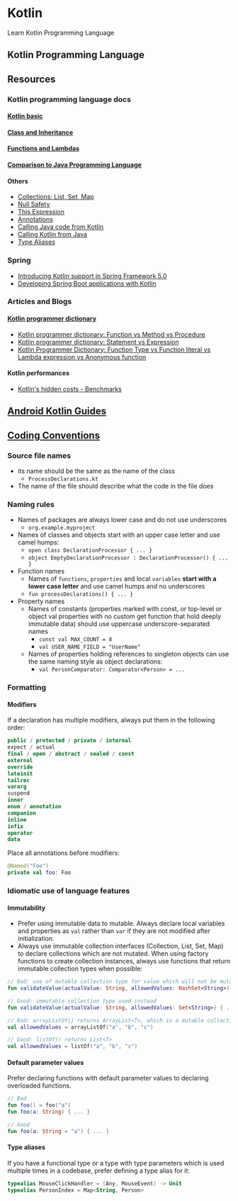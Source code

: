 # Kotlin
Learn Kotlin Programming Language

## Kotlin Programming Language

## Resources

### Kotlin programming language docs
#### [Kotlin basic](https://kotlinlang.org/docs/reference/basic-types.html)
#### [Class and Inheritance](https://kotlinlang.org/docs/reference/classes.html)
#### [Functions and Lambdas](https://kotlinlang.org/docs/reference/functions.html)
#### [Comparison to Java Programming Language](https://kotlinlang.org/docs/reference/comparison-to-java.html)
#### Others
- [Collections: List, Set, Map](https://kotlinlang.org/docs/reference/collections.html)
- [Null Safety](https://kotlinlang.org/docs/reference/null-safety.html)
- [This Expression](https://kotlinlang.org/docs/reference/this-expressions.html)
- [Annotations](https://kotlinlang.org/docs/reference/annotations.html)
- [Calling Java code from Kotlin](https://kotlinlang.org/docs/reference/java-interop.html)
- [Calling Kotlin from Java](https://kotlinlang.org/docs/reference/java-to-kotlin-interop.html)
- [Type Aliases](https://kotlinlang.org/docs/reference/type-aliases.html)

### Spring
- [Introducing Kotlin support in Spring Framework 5.0](https://spring.io/blog/2017/01/04/introducing-kotlin-support-in-spring-framework-5-0)
- [Developing Spring Boot applications with Kotlin](https://spring.io/blog/2016/02/15/developing-spring-boot-applications-with-kotlin)

### Articles and Blogs

#### [Kotlin programmer dictionary](https://blog.kotlin-academy.com/kotlin-programmer-dictionary-2cb67fff1fe2)
- [Kotlin programmer dictionary: Function vs Method vs Procedure](https://blog.kotlin-academy.com/kotlin-programmer-dictionary-function-vs-method-vs-procedure-c0216642ee87)
- [Kotlin programmer dictionary: Statement vs Expression](https://blog.kotlin-academy.com/kotlin-programmer-dictionary-statement-vs-expression-e6743ba1aaa0)
- [Kotlin Programmer Dictionary: Function Type vs Function literal vs Lambda expression vs Anonymous function](https://blog.kotlin-academy.com/kotlin-programmer-dictionary-function-type-vs-function-literal-vs-lambda-expression-vs-anonymous-edc97e8873e)

#### Kotlin performances
- [Kotlin's hidden costs - Benchmarks](https://sites.google.com/a/athaydes.com/renato-athaydes/posts/kotlinshiddencosts-benchmarks)

## [Android Kotlin Guides](https://android.github.io/kotlin-guides/style.html)
## [Coding Conventions](https://kotlinlang.org/docs/reference/coding-conventions.html)

### Source file names
- its name should be the same as the name of the class
	- `ProcessDeclarations.kt`
- The name of the file should describe what the code in the file does

### Naming rules
- Names of packages are always lower case and do not use underscores 	
	- `org.example.myproject`
- Names of classes and objects start with an upper case letter and use camel humps:
	- `open class DeclarationProcessor { ... }`
	- `object EmptyDeclarationProcessor : DeclarationProcessor() { ... }`
- Function names
	- Names of `functions`, `properties` and local `variables` **start with a lower case letter** and use camel humps and no underscores
	- `fun processDeclarations() { ... }`
- Property names
	- Names of constants (properties marked with const, or top-level or object val properties with no custom get function that hold deeply immutable data) should use uppercase underscore-separated names
		- `const val MAX_COUNT = 8`
		- `val USER_NAME_FIELD = "UserName"`
	- Names of properties holding references to singleton objects can use the same naming style as object declarations:
		- `val PersonComparator: Comparator<Person> = ...`

### Formatting
#### Modifiers 
If a declaration has multiple modifiers, always put them in the following order:

```kotlin
public / protected / private / internal
expect / actual
final / open / abstract / sealed / const
external
override
lateinit
tailrec
vararg
suspend
inner
enum / annotation
companion
inline
infix
operator
data
```

Place all annotations before modifiers:

```kotlin
@Named("Foo")
private val foo: Foo
```

### Idiomatic use of language features
#### Immutability
- Prefer using immutable data to mutable. Always declare local variables and properties as `val` rather than `var` if they are not modified after initialization.
- Always use immutable collection interfaces (Collection, List, Set, Map) to declare collections which are not mutated. When using factory functions to create collection instances, always use functions that return immutable collection types when possible:

```kotlin
// Bad: use of mutable collection type for value which will not be mutated
fun validateValue(actualValue: String, allowedValues: HashSet<String>) { ... }

// Good: immutable collection type used instead
fun validateValue(actualValue: String, allowedValues: Set<String>) { ... }

// Bad: arrayListOf() returns ArrayList<T>, which is a mutable collection type
val allowedValues = arrayListOf("a", "b", "c")

// Good: listOf() returns List<T>
val allowedValues = listOf("a", "b", "c")
```

#### Default parameter values
Prefer declaring functions with default parameter values to declaring overloaded functions.

```kotlin
// Bad
fun foo() = foo("a")
fun foo(a: String) { ... }

// Good
fun foo(a: String = "a") { ... }

```

#### Type aliases 
If you have a functional type or a type with type parameters which is used multiple times in a codebase, prefer defining a type alias for it:

```kotlin
typealias MouseClickHandler = (Any, MouseEvent) -> Unit
typealias PersonIndex = Map<String, Person>
```



